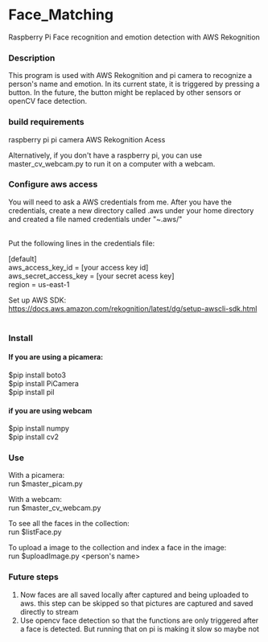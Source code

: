 # Face_Matching
Raspberry Pi Face recognition and emotion detection with AWS Rekognition

### Description
This program is used with AWS Rekognition and pi camera to recognize a person's name and emotion. In its current state, it is triggered by pressing a button. In the future, the button might be replaced by other sensors or openCV face detection.

### build requirements
raspberry pi
pi camera
AWS Rekognition Acess

Alternatively, if you don't have a raspberry pi, you can use master_cv_webcam.py to run it on a computer with a webcam.

### Configure aws access
You will need to ask a AWS credentials from me. After you have the credentials, create a new directory called .aws under your home directory and created a file named credentials under "~.aws/" <br/><br/>


Put the following lines in the credentials file:<br/>

[default]<br/>
aws_access_key_id = [your access key id]<br/>
aws_secret_access_key = [your secret acess key]<br/>
region = us-east-1<br/>

Set up AWS SDK: https://docs.aws.amazon.com/rekognition/latest/dg/setup-awscli-sdk.html<br/><br/>

### Install
#### If you are using a picamera:
$pip install boto3<br/>
$pip install PiCamera<br/>
$pip install pil<br/>

#### if you are using webcam
$pip install numpy<br/>
$pip install cv2<br/>

### Use
With a picamera:<br/>
run $master_picam.py<br/>

With a webcam:<br/>
run $master_cv_webcam.py<br/>

To see all the faces in the collection:<br/>
run $listFace.py<br/>

To upload a image to the collection and index a face in the image:<br/>
run $uploadImage.py <filename><person's name><br/>

### Future steps </br>
1. Now faces are all saved locally after captured and being uploaded to aws. this step can be skipped so that pictures are captured and saved directly to stream<br/>
2. Use opencv face detection so that the functions are only triggered after a face is detected. But running that on pi is making it slow so maybe not 
